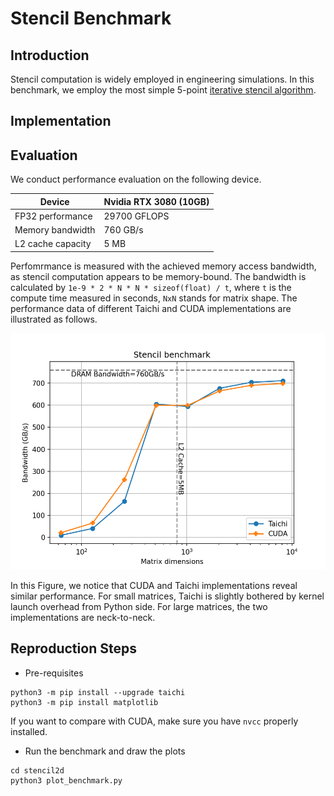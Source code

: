 # Stencil Benchmark

## Introduction

Stencil computation is widely employed in engineering simulations. In this benchmark, we employ the most simple 5-point [iterative stencil algorithm](https://en.wikipedia.org/wiki/Iterative_Stencil_Loops).

## Implementation

## Evaluation

We conduct performance evaluation on the following device.

|Device| Nvidia RTX 3080 (10GB)|
|-----|-----------------------|
|FP32 performance| 29700 GFLOPS|
|Memory bandwidth| 760 GB/s|
|L2 cache capacity| 5 MB|


Perfomrmance is measured with the achieved memory access bandwidth, as stencil computation appears to be memory-bound.
The bandwidth is calculated by `1e-9 * 2 * N * N * sizeof(float) / t`, where `t` is the compute time measured in seconds, `NxN` stands for matrix shape.
The performance data of different Taichi and CUDA implementations are illustrated as follows.

<p align="center">
<img src="fig/bench.png" width="600">
</p>

In this Figure, we notice that CUDA and Taichi implementations reveal similar performance. For small matrices, Taichi is slightly bothered by kernel launch overhead from Python side. For large matrices, the two implementations are neck-to-neck.


## Reproduction Steps

* Pre-requisites
```shell
python3 -m pip install --upgrade taichi
python3 -m pip install matplotlib
```
If you want to compare with CUDA, make sure you have `nvcc` properly installed.

* Run the benchmark and draw the plots
```shell
cd stencil2d
python3 plot_benchmark.py
```
